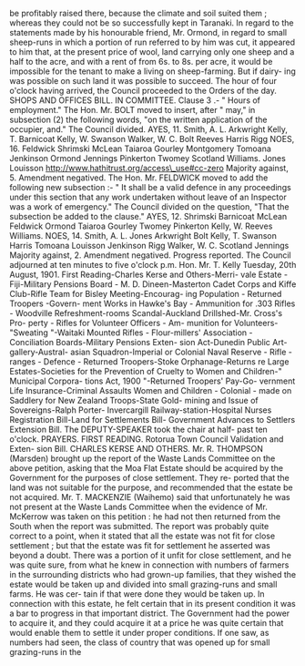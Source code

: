 be profitably raised there, because the climate and soil suited them ; whereas they could not be so successfully kept in Taranaki. In regard to the statements made by his honourable friend, Mr. Ormond, in regard to small sheep-runs in which a portion of run referred to by him was cut, it appeared to him that, at the present price of wool, land carrying only one sheep and a half to the acre, and with a rent of from 6s. to 8s. per acre, it would be impossible for the tenant to make a living on sheep-farming. But if dairy- ing was possible on such land it was possible to succeed. The hour of four o'clock having arrived, the Council proceeded to the Orders of the day. SHOPS AND OFFICES BILL. IN COMMITTEE. Clause 3 .- " Hours of employment." The Hon. Mr. BOLT moved to insert, after " may," in subsection (2) the following words, "on the written application of the occupier, and." The Council divided. AYES, 11. Smith, A. L. Arkwright Kelly, T. Barnicoat Kelly, W. Swanson Walker, W. C. Bolt Reeves Harris Rigg NOES, 16. Feldwick Shrimski McLean Taiaroa Gourley Montgomery Tomoana Jenkinson Ormond Jennings Pinkerton Twomey Scotland Williams. Jones Louisson http://www.hathitrust.org/access\_use#cc-zero Majority against, 5. Amendment negatived. The Hon. Mr. FELDWICK moved to add the following new subsection :- " It shall be a valid defence in any proceedings under this section that any work undertaken without leave of an Inspector was a work of emergency." The Council divided on the question, "That the subsection be added to the clause." AYES, 12. Shrimski Barnicoat McLean Feldwick Ormond Taiaroa Gourley Twomey Pinkerton Kelly, W. Reeves Williams. NOES, 14. Smith, A. L. Jones Arkwright Bolt Kelly, T. Swanson Harris Tomoana Louisson Jenkinson Rigg Walker, W. C. Scotland Jennings Majority against, 2. Amendment negatived. Progress reported. The Council adjourned at ten minutes to five o'clock p.m. Hon. Mr. T. Kelly Tuesday, 20th August, 1901. First Reading-Charles Kerse and Others-Merri- vale Estate - Fiji-Military Pensions Board - M. D. Dineen-Masterton Cadet Corps and Kiffe Club-Rifle Team for Bisley Meeting-Encourag- ing Population - Returned Troopers -Govern- ment Works in Hawke's Bay - Ammunition for .303 Rifles - Woodville Refreshment-rooms Scandal-Auckland Drillshed-Mr. Cross's Pro- perty - Rifles for Volunteer Officers - Am- munition for Volunteers-"Sweating "-Waitaki Mounted Rifles - Flour-millers' Association - Conciliation Boards-Military Pensions Exten- sion Act-Dunedin Public Art-gallery-Austral- asian Squadron-Imperial or Colonial Naval Reserve - Rifle - ranges - Defence - Returned Troopers-Stoke Orphanage-Returns re Large Estates-Societies for the Prevention of Cruelty to Women and Children-" Municipal Corpora- tions Act, 1900 "-Returned Troopers' Pay-Go- vernment Life Insurance-Criminal Assaults Women and Children - Colonial - made on Saddlery for New Zealand Troops-State Gold- mining and Issue of Sovereigns-Ralph Porter- Invercargill Railway-station-Hospital Nurses Registration Bill-Land for Settlements Bill- Government Advances to Settlers Extension Bill. The DEPUTY-SPEAKER took the chair at half- past ten o'clock. PRAYERS. FIRST READING. Rotorua Town Council Validation and Exten- sion Bill. CHARLES KERSE AND OTHERS. Mr. R. THOMPSON (Marsden) brought up the report of the Waste Lands Committee on the above petition, asking that the Moa Flat Estate should be acquired by the Government for the purposes of close settlement. They re- ported that the land was not suitable for the purpose, and recommended that the estate be not acquired. Mr. T. MACKENZIE (Waihemo) said that unfortunately he was not present at the Waste Lands Committee when the evidence of Mr. McKerrow was taken on this petition : he had not then returned from the South when the report was submitted. The report was probably quite correct to a point, when it stated that all the estate was not fit for close settlement ; but that the estate was fit for settlement he asserted was beyond a doubt. There was a portion of it unfit for close settlement, and he was quite sure, from what he knew in connection with numbers of farmers in the surrounding districts who had grown-up families, that they wished the estate would be taken up and divided into small grazing-runs and small farms. He was cer- tain if that were done they would be taken up. In connection with this estate, he felt certain that in its present condition it was a bar to progress in that important district. The Government had the power to acquire it, and they could acquire it at a price he was quite certain that would enable them to settle it under proper conditions. If one saw, as numbers had seen, the class of country that was opened up for small grazing-runs in the 